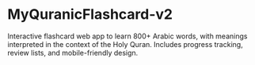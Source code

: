 # MyQuranicFlashcard-v2
Interactive flashcard web app to learn 800+ Arabic words, with meanings interpreted in the context of the Holy Quran. Includes progress tracking, review lists, and mobile-friendly design.
